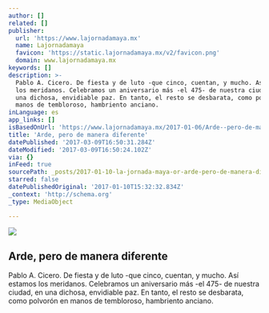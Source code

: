```yaml
---
author: []
related: []
publisher:
  url: 'https://www.lajornadamaya.mx'
  name: Lajornadamaya
  favicon: 'https://static.lajornadamaya.mx/v2/favicon.png'
  domain: www.lajornadamaya.mx
keywords: []
description: >-
  Pablo A. Cicero. De fiesta y de luto -que cinco, cuentan, y mucho. Así estamos
  los meridanos. Celebramos un aniversario más -el 475- de nuestra ciudad, en
  una dichosa, envidiable paz. En tanto, el resto se desbarata, como polvorón en
  manos de tembloroso, hambriento anciano.
inLanguage: es
app_links: []
isBasedOnUrl: 'https://www.lajornadamaya.mx/2017-01-06/Arde--pero-de-manera-diferente'
title: 'Arde, pero de manera diferente'
datePublished: '2017-03-09T16:50:31.284Z'
dateModified: '2017-03-09T16:50:24.102Z'
via: {}
inFeed: true
sourcePath: _posts/2017-01-10-la-jornada-maya-or-arde-pero-de-manera-diferente.md
starred: false
datePublishedOriginal: '2017-01-10T15:32:32.834Z'
_context: 'http://schema.org'
_type: MediaObject

---
```

<article style=""><img src="https://img.lajornadamaya.mx/32/li48et622qti_640-414-cover" /><h1>Arde, pero de manera diferente</h1><p>Pablo A. Cicero. De fiesta y de luto -que cinco, cuentan, y mucho. Así estamos los meridanos. Celebramos un aniversario más -el 475- de nuestra ciudad, en una dichosa, envidiable paz. En tanto, el resto se desbarata, como polvorón en manos de tembloroso, hambriento anciano.</p></article>